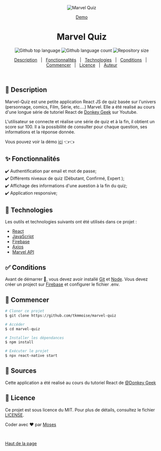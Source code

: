 <div align="center" id="top"> 
  <img src="./.github/demo.gif" alt="Marvel Quiz" />

  <a href="https://marvel-quiz-dc589.web.app/">Demo</a>
</div>

<h1 align="center">Marvel Quiz</h1>

<p align="center">
  <img alt="Github top language" src="https://img.shields.io/github/languages/top/tkmmoise/marvel-quiz?color=EB1D27">

  <img alt="Github language count" src="https://img.shields.io/github/languages/count/tkmmoise/marvel-quiz?color=EB1D27">

  <img alt="Repository size" src="https://img.shields.io/github/repo-size/tkmmoise/marvel-quiz?color=EB1D27">

  <!-- <img alt="Github issues" src="https://img.shields.io/github/issues/tkmmoise/marvel-quiz?color=56BEB8" /> -->

  <!-- <img alt="Github forks" src="https://img.shields.io/github/forks/tkmmoise/marvel-quiz?color=56BEB8" /> -->

  <!-- <img alt="Github stars" src="https://img.shields.io/github/stars/tkmmoise/marvel-quiz?color=56BEB8" /> -->
</p>

<!-- Status -->

<!-- <h4 align="center"> 
	🚧  Ulboard_mobile 🚀 Under construction...  🚧
</h4> 

<hr> -->

<p align="center">
  <a href="#dart-about">Description</a> &#xa0; | &#xa0; 
  <a href="#sparkles-features">Fonctionnalités</a> &#xa0; | &#xa0;
  <a href="#rocket-technologies">Technologies</a> &#xa0; | &#xa0;
  <a href="#white_check_mark-requirements">Conditions</a> &#xa0; | &#xa0;
  <a href="#checkered_flag-starting">Commencer</a> &#xa0; | &#xa0;
  <a href="#memo-license">Licence</a> &#xa0; | &#xa0;
  <a href="https://github.com/tkmmoise" target="_blank">Auteur</a>
</p>

<br>

## :dart: Description ##

Marvel-Quiz est une petite application React JS de quiz basée sur l'univers (personnage, comics, Film, Série, etc....) Marvel. Elle a été realisé au cours d'une longue série de tutoriel React de [Donkey Geek](https://www.youtube.com/c/DonkeyGeek) sur Youtube.

L'utilisateur se connecte et réalise une série de quiz et à la fin, il obtient un score sur 100. Il a la possibilité de consulter pour chaque question, ses informations et la réponse donnée.

Vous pouvez voir la démo [ici](https://marvel-quiz-dc589.web.app/) 👈👈

## :sparkles: Fonctionnalités ##

:heavy_check_mark: Authentification par email et mot de passe;\
:heavy_check_mark: Différents niveaux de quiz (Débutant, Confirmé, Expert );\
:heavy_check_mark: Affichage des informations d'une auestion à la fin du quiz;\
:heavy_check_mark: Application responsive;

## :rocket: Technologies ##

Les outils et technologies suivants ont été utilisés dans ce projet :

- [React](https://pt-br.reactjs.org/)
- [JavaScript](https://www.javascript.com/)
- [Firebase](https://console.firebase.google.com/)
- [Axios](https://axios-http.com/docs/intro)
- [Marvel API](https://developer.marvel.com/)

## :white_check_mark: Conditions ##

Avant de démarrer :checkered_flag:, vous devez avoir installé [Git](https://git-scm.com) et [Node](https://nodejs.org/en/). Vous devez créer un project sur [Firebase](https://console.firebase.google.com/) et configurer le fichier .env.

## :checkered_flag: Commencer ##

```bash
# Cloner ce projet
$ git clone https://github.com/tkmmoise/marvel-quiz

# Accéder
$ cd marvel-quiz

# Installer les dépendances
$ npm install

# Exécuter le projet
$ npx react-native start

```

## :book: Sources

Cette application a été realisé au cours du tutoriel React de [@Donkey Geek](https://github.com/DonkeyGeek/marvel-quiz)

## :memo: Licence ##

Ce projet est sous licence du MIT. Pour plus de détails, consultez le fichier [LICENSE](LICENSE.md).


Coder avec :heart: par <a href="https://github.com/tkmmoise" target="_blank">Moses</a>

&#xa0;

<a href="#top">Haut de la page</a>